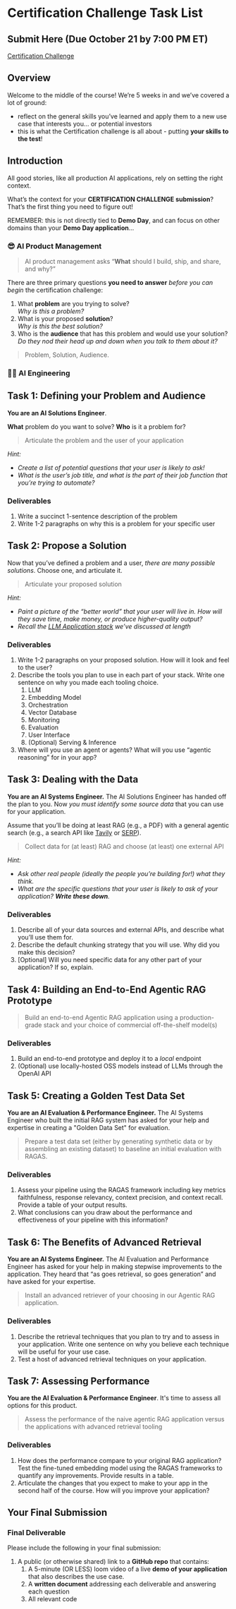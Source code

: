# Certification Challenge Task List

## Submit Here (Due October 21 by 7:00 PM ET)

[Certification Challenge](https://forms.gle/4viHEd5BgAwW7mbi7)

## Overview

Welcome to the middle of the course!  We’re 5 weeks in and we’ve covered a lot of ground:

- reflect on the general skills you’ve learned and apply them to a new use case that interests you... or potential investors
- this is what the Certification challenge is all about - putting **your skills to the test**!

## Introduction

All good stories, like all production AI applications, rely on setting the right context.

What’s the context for your **CERTIFICATION CHALLENGE submission**?  That’s the first thing you need to figure out!

REMEMBER:  this is not directly tied to **Demo Day**, and can focus on other domains than your **Demo Day application**...

### 😎 AI Product Management

> AI product management asks “**What** should I build, ship, and share, and why?”

There are three primary questions **you need to answer** *before you can begin* the certification challenge:

1. What **problem** are you trying to solve?  
*Why is this a problem?*
2. What is your proposed **solution**?  
*Why is this the best solution?*
3. Who is the **audience** that has this problem and would use your solution?  
*Do they nod their head up and down when you talk to them about it?*

> Problem, Solution, Audience.

### 🧑‍💻 AI Engineering

## Task 1: Defining your Problem and Audience

**You are an AI Solutions Engineer**.

**What** problem do you want to solve?  **Who** is it a problem for?

> Articulate the problem and the user of your application

*Hint:*

- *Create a list of potential questions that your user is likely to ask!*
- *What is the user’s job title, and what is the part of their job function that you’re trying to automate?*

### Deliverables

1. Write a succinct 1-sentence description of the problem
2. Write 1-2 paragraphs on why this is a problem for your specific user

## Task 2: Propose a Solution

Now that you’ve defined a problem and a user, *there are many possible solutions*.  Choose one, and articulate it.

> Articulate your proposed solution

*Hint:*  

- *Paint a picture of the “better world” that your user will live in.  How will they save time, make money, or produce higher-quality output?*
- *Recall the [LLM Application stack](https://a16z.com/emerging-architectures-for-llm-applications/) we’ve discussed at length*

### Deliverables

1. Write 1-2 paragraphs on your proposed solution.  How will it look and feel to the user?
2. Describe the tools you plan to use in each part of your stack.  Write one sentence on why you made each tooling choice.
    1. LLM
    2. Embedding Model
    3. Orchestration
    4. Vector Database
    5. Monitoring
    6. Evaluation
    7. User Interface
    8. (Optional) Serving & Inference
3. Where will you use an agent or agents?  What will you use “agentic reasoning” for in your app?

## Task 3: Dealing with the Data

**You are an AI Systems Engineer.**  The AI Solutions Engineer has handed off the plan to you.  Now *you must identify some source data* that you can use for your application.  

Assume that you’ll be doing at least RAG (e.g., a PDF) with a general agentic search (e.g., a search API like [Tavily](https://tavily.com/) or [SERP](https://serpapi.com/)).

> Collect data for (at least) RAG and choose (at least) one external API

*Hint:*

- *Ask other real people (ideally the people you’re building for!) what they think.*
- *What are the specific questions that your user is likely to ask of your application?  **Write these down**.*

### Deliverables

1. Describe all of your data sources and external APIs, and describe what you’ll use them for.
2. Describe the default chunking strategy that you will use.  Why did you make this decision?
3. [Optional] Will you need specific data for any other part of your application?   If so, explain.

## Task 4: Building an End-to-End Agentic RAG Prototype

> Build an end-to-end Agentic RAG application using a production-grade stack and your choice of commercial off-the-shelf model(s)

### Deliverables

1. Build an end-to-end prototype and deploy it to a *local* endpoint
2. (Optional) use locally-hosted OSS models instead of LLMs through the OpenAI API

## Task 5: Creating a Golden Test Data Set

**You are an AI Evaluation & Performance Engineer.**  The AI Systems Engineer who built the initial RAG system has asked for your help and expertise in creating a "Golden Data Set" for evaluation.

> Prepare a test data set (either by generating synthetic data or by assembling an existing dataset) to baseline an initial evaluation with RAGAS.

### Deliverables

1. Assess your pipeline using the RAGAS framework including key metrics faithfulness, response relevancy, context precision, and context recall.  Provide a table of your output results.
2. What conclusions can you draw about the performance and effectiveness of your pipeline with this information?

## Task 6: The Benefits of Advanced Retrieval

**You are an AI Systems Engineer.**  The AI Evaluation and Performance Engineer has asked for your help in making stepwise improvements to the application. They heard that “as goes retrieval, so goes generation” and have asked for your expertise.

> Install an advanced retriever of your choosing in our Agentic RAG application. 

### Deliverables

1. Describe the retrieval techniques that you plan to try and to assess in your application.  Write one sentence on why you believe each technique will be useful for your use case.
2. Test a host of advanced retrieval techniques on your application.

## Task 7: Assessing Performance

**You are the AI Evaluation & Performance Engineer**.  It's time to assess all options for this product.

> Assess the performance of the naive agentic RAG application versus the applications with advanced retrieval tooling

### Deliverables

1. How does the performance compare to your original RAG application?  Test the fine-tuned embedding model using the RAGAS frameworks to quantify any improvements.  Provide results in a table.
2. Articulate the changes that you expect to make to your app in the second half of the course. How will you improve your application?

## Your Final Submission

### Final Deliverable

Please include the following in your final submission:

1. A public (or otherwise shared) link to a **GitHub repo** that contains:
    1. A 5-minute (OR LESS) loom video of a live **demo of your application** that also describes the use case.
    2. A **written document** addressing each deliverable and answering each question
    3. All relevant code
